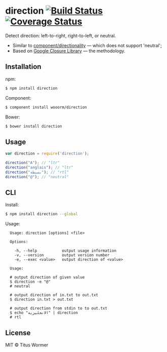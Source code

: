 # direction [![Build Status](https://img.shields.io/travis/wooorm/direction.svg?style=flat)](https://travis-ci.org/wooorm/direction) [![Coverage Status](https://img.shields.io/coveralls/wooorm/direction.svg?style=flat)](https://coveralls.io/r/wooorm/direction?branch=master)

Detect direction: left-to-right, right-to-left, or neutral.

* Similar to [component/directionality](https://github.com/component/directionality) —  which does not support 'neutral';
* Based on [Google Closure Library](https://github.com/google/closure-library/blob/master/closure/goog/i18n/bidi.js) — the methodology.

## Installation

npm:
```sh
$ npm install direction
```

Component:
```sh
$ component install wooorm/direction
```

Bower:
```sh
$ bower install direction
```

## Usage

```js
var direction = require('direction');

direction("A"); // "ltr"
direction("anglais"); // "ltr"
direction("بسيطة"); // "rtl"
direction("@"); // "neutral"
```

## CLI

Install:
```sh
$ npm install direction --global
```

Usage:
```
  Usage: direction [options] <file>
  
  Options:
  
    -h, --help           output usage information
    -v, --version        output version number
    -e, --exec <value>   output direction of <value>
  
  Usage:
  
  # output direction of given value
  $ direction -e "@"
  # neutral
  
  # output direction of in.txt to out.txt
  $ direction in.txt > out.txt
  
  # output direction from stdin to to out.txt
  $ echo "الانجليزية" | direction
  # rtl
```

## License

MIT © Titus Wormer
